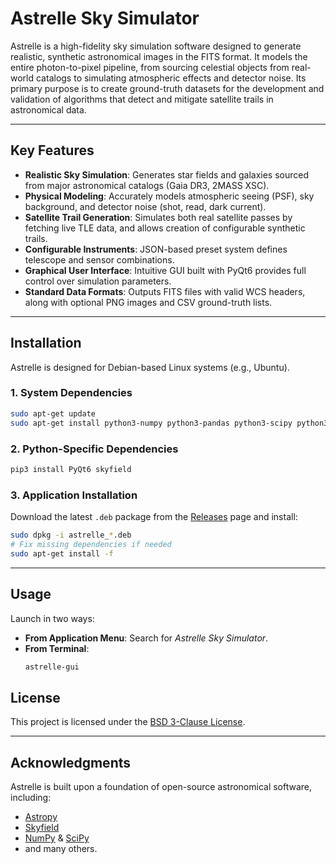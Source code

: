 # Astrelle Sky Simulator

Astrelle is a high-fidelity sky simulation software designed to generate realistic, synthetic astronomical images in the FITS format. It models the entire photon-to-pixel pipeline, from sourcing celestial objects from real-world catalogs to simulating atmospheric effects and detector noise. Its primary purpose is to create ground-truth datasets for the development and validation of algorithms that detect and mitigate satellite trails in astronomical data.

---

## Key Features
- **Realistic Sky Simulation**: Generates star fields and galaxies sourced from major astronomical catalogs (Gaia DR3, 2MASS XSC).
- **Physical Modeling**: Accurately models atmospheric seeing (PSF), sky background, and detector noise (shot, read, dark current).
- **Satellite Trail Generation**: Simulates both real satellite passes by fetching live TLE data, and allows creation of configurable synthetic trails.
- **Configurable Instruments**: JSON-based preset system defines telescope and sensor combinations.
- **Graphical User Interface**: Intuitive GUI built with PyQt6 provides full control over simulation parameters.
- **Standard Data Formats**: Outputs FITS files with valid WCS headers, along with optional PNG images and CSV ground-truth lists.

---

## Installation

Astrelle is designed for Debian-based Linux systems (e.g., Ubuntu).

### 1. System Dependencies
```bash
sudo apt-get update
sudo apt-get install python3-numpy python3-pandas python3-scipy python3-astropy python3-astroquery python3-pyvo python3-matplotlib python3-requests
```

### 2. Python-Specific Dependencies
```bash
pip3 install PyQt6 skyfield
```

### 3. Application Installation
Download the latest `.deb` package from the [Releases](https://github.com/YOURUSER/astrelle/releases) page and install:

```bash
sudo dpkg -i astrelle_*.deb
# Fix missing dependencies if needed
sudo apt-get install -f
```

---

## Usage

Launch in two ways:

- **From Application Menu**: Search for *Astrelle Sky Simulator*.  
- **From Terminal**:
  ```bash
  astrelle-gui
  ```

## License
This project is licensed under the [BSD 3-Clause License](LICENSE).

---

## Acknowledgments
Astrelle is built upon a foundation of open-source astronomical software, including:

- [Astropy](https://www.astropy.org/)  
- [Skyfield](https://rhodesmill.org/skyfield/)  
- [NumPy](https://numpy.org/) & [SciPy](https://scipy.org/)  
- and many others.
